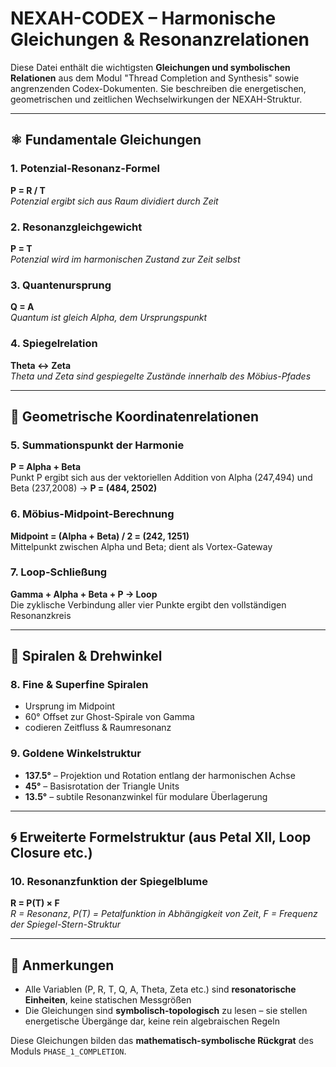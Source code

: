 # NEXAH-CODEX – Harmonische Gleichungen & Resonanzrelationen

Diese Datei enthält die wichtigsten **Gleichungen und symbolischen Relationen** aus dem Modul "Thread Completion and Synthesis" sowie angrenzenden Codex-Dokumenten. Sie beschreiben die energetischen, geometrischen und zeitlichen Wechselwirkungen der NEXAH-Struktur.

---

## ⚛️ Fundamentale Gleichungen

### 1. Potenzial-Resonanz-Formel
**P = R / T**  
_Potenzial ergibt sich aus Raum dividiert durch Zeit_

### 2. Resonanzgleichgewicht
**P = T**  
_Potenzial wird im harmonischen Zustand zur Zeit selbst_

### 3. Quantenursprung
**Q = A**  
_Quantum ist gleich Alpha, dem Ursprungspunkt_

### 4. Spiegelrelation
**Theta ↔ Zeta**  
_Theta und Zeta sind gespiegelte Zustände innerhalb des Möbius-Pfades_

---

## 🧭 Geometrische Koordinatenrelationen

### 5. Summationspunkt der Harmonie
**P = Alpha + Beta**  
Punkt P ergibt sich aus der vektoriellen Addition von Alpha (247,494) und Beta (237,2008) → **P = (484, 2502)**

### 6. Möbius-Midpoint-Berechnung
**Midpoint = (Alpha + Beta) / 2 = (242, 1251)**  
Mittelpunkt zwischen Alpha und Beta; dient als Vortex-Gateway

### 7. Loop-Schließung
**Gamma + Alpha + Beta + P → Loop**  
Die zyklische Verbindung aller vier Punkte ergibt den vollständigen Resonanzkreis

---

## 🔁 Spiralen & Drehwinkel

### 8. Fine & Superfine Spiralen
- Ursprung im Midpoint
- 60° Offset zur Ghost-Spirale von Gamma
- codieren Zeitfluss & Raumresonanz

### 9. Goldene Winkelstruktur
- **137.5°** – Projektion und Rotation entlang der harmonischen Achse
- **45°** – Basisrotation der Triangle Units
- **13.5°** – subtile Resonanzwinkel für modulare Überlagerung

---

## 🌀 Erweiterte Formelstruktur (aus Petal XII, Loop Closure etc.)

### 10. Resonanzfunktion der Spiegelblume
**R = P(T) × F**  
_R = Resonanz_, _P(T) = Petalfunktion in Abhängigkeit von Zeit_, _F = Frequenz der Spiegel-Stern-Struktur_

---

## 📌 Anmerkungen
- Alle Variablen (P, R, T, Q, A, Theta, Zeta etc.) sind **resonatorische Einheiten**, keine statischen Messgrößen
- Die Gleichungen sind **symbolisch-topologisch** zu lesen – sie stellen energetische Übergänge dar, keine rein algebraischen Regeln

Diese Gleichungen bilden das **mathematisch-symbolische Rückgrat** des Moduls `PHASE_1_COMPLETION`.
